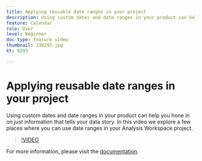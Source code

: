 ```yaml
---
title: Applying reusable date ranges in your project
description: Using custom dates and date ranges in your product can help you hone in on just information that tells your data story. In this video we explore a few places where you can use date ranges in your Analysis Workspace project.
feature: Calendar
role: User
level: Beginner
doc-type: feature video
thumbnail: 338293.jpg
kt: 9293

---
```


# Applying reusable date ranges in your project

Using custom dates and date ranges in your product can help you hone in on just information that tells your data story. In this video we explore a few places where you can use date ranges in your Analysis Workspace project.

>[!VIDEO](https://video.tv.adobe.com/v/338293/?quality=12&learn=on)

For more information, please visit the [documentation](https://experienceleague.adobe.com/docs/analytics/analyze/analysis-workspace/components/calendar-date-ranges/calendar.html?lang=en).
